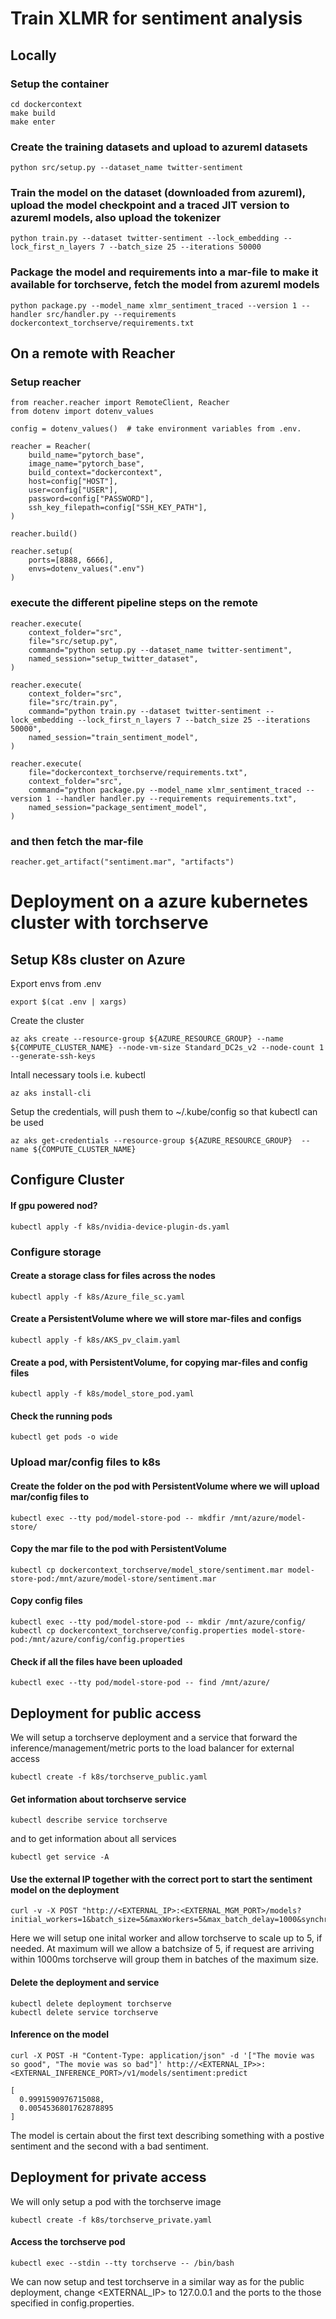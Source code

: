 # Train XLMR for sentiment analysis

## Locally 

### Setup the container 

```
cd dockercontext
make build 
make enter
```

### Create the training datasets and upload to azureml datasets
```
python src/setup.py --dataset_name twitter-sentiment
```

### Train the model on the dataset (downloaded from azureml), upload the model checkpoint and a traced JIT version to azureml models, also upload the tokenizer
```
python train.py --dataset twitter-sentiment --lock_embedding --lock_first_n_layers 7 --batch_size 25 --iterations 50000
```

### Package the model and requirements into a mar-file to make it available for torchserve, fetch the model from azureml models
```
python package.py --model_name xlmr_sentiment_traced --version 1 --handler src/handler.py --requirements dockercontext_torchserve/requirements.txt
```

## On a remote with Reacher

### Setup reacher

```
from reacher.reacher import RemoteClient, Reacher
from dotenv import dotenv_values

config = dotenv_values()  # take environment variables from .env.

reacher = Reacher(
    build_name="pytorch_base",
    image_name="pytorch_base",
    build_context="dockercontext",
    host=config["HOST"],
    user=config["USER"],
    password=config["PASSWORD"],
    ssh_key_filepath=config["SSH_KEY_PATH"],
)

reacher.build()

reacher.setup(
    ports=[8888, 6666],
    envs=dotenv_values(".env") 
)
```

### execute the different pipeline steps on the remote

```
reacher.execute(
    context_folder="src",
    file="src/setup.py",
    command="python setup.py --dataset_name twitter-sentiment",
    named_session="setup_twitter_dataset",
)

reacher.execute(
    context_folder="src",
    file="src/train.py",
    command="python train.py --dataset twitter-sentiment --lock_embedding --lock_first_n_layers 7 --batch_size 25 --iterations 50000",
    named_session="train_sentiment_model",
)

reacher.execute(
    file="dockercontext_torchserve/requirements.txt",
    context_folder="src",
    command="python package.py --model_name xlmr_sentiment_traced --version 1 --handler handler.py --requirements requirements.txt",
    named_session="package_sentiment_model",
)
```

### and then fetch the mar-file 

```
reacher.get_artifact("sentiment.mar", "artifacts")
```

# Deployment on a azure kubernetes cluster with torchserve

## Setup K8s cluster on Azure 

Export envs from .env
```
export $(cat .env | xargs)
```

Create the cluster
```
az aks create --resource-group ${AZURE_RESOURCE_GROUP} --name ${COMPUTE_CLUSTER_NAME} --node-vm-size Standard_DC2s_v2 --node-count 1 --generate-ssh-keys
```

Intall necessary tools i.e. kubectl

```
az aks install-cli
```

Setup the credentials, will push them to ~/.kube/config so that kubectl can be used

```
az aks get-credentials --resource-group ${AZURE_RESOURCE_GROUP}  --name ${COMPUTE_CLUSTER_NAME}
```

## Configure Cluster

#### If gpu powered nod?
```
kubectl apply -f k8s/nvidia-device-plugin-ds.yaml
```

### Configure storage

#### Create a storage class for files across the nodes
```
kubectl apply -f k8s/Azure_file_sc.yaml
```

#### Create a PersistentVolume where we will store mar-files and configs 
```
kubectl apply -f k8s/AKS_pv_claim.yaml
```

#### Create a pod, with PersistentVolume, for copying mar-files and config files 
```
kubectl apply -f k8s/model_store_pod.yaml
```

#### Check the running pods
```
kubectl get pods -o wide
```

### Upload mar/config files to k8s

#### Create the folder on the pod with PersistentVolume where we will upload mar/config files to
```
kubectl exec --tty pod/model-store-pod -- mkdfir /mnt/azure/model-store/
```

#### Copy the mar file to the pod with PersistentVolume
```
kubectl cp dockercontext_torchserve/model_store/sentiment.mar model-store-pod:/mnt/azure/model-store/sentiment.mar
```

#### Copy config files
```
kubectl exec --tty pod/model-store-pod -- mkdir /mnt/azure/config/
kubectl cp dockercontext_torchserve/config.properties model-store-pod:/mnt/azure/config/config.properties
```

#### Check if all the files have been uploaded 
```
kubectl exec --tty pod/model-store-pod -- find /mnt/azure/
```

## Deployment for public access

We will setup a torchserve deployment and a service that forward the inference/management/metric ports to the load balancer for external access
```
kubectl create -f k8s/torchserve_public.yaml
```

#### Get information about torchserve service

```
kubectl describe service torchserve
```

and to get information about all services

```
kubectl get service -A
```

#### Use the external IP together with the correct port to start the sentiment model on the deployment

```
curl -v -X POST "http://<EXTERNAL_IP>:<EXTERNAL_MGM_PORT>/models?initial_workers=1&batch_size=5&maxWorkers=5&max_batch_delay=1000&synchronous=true&url=sentiment.mar"
```

Here we will setup one inital worker and allow torchserve to scale up to 5, if needed. At maximum will we allow a batchsize of 5, if request are arriving within 1000ms torchserve will group them in batches of the maximum size.

#### Delete the deployment and service
```
kubectl delete deployment torchserve
kubectl delete service torchserve
```

#### Inference on the model

```
curl -X POST -H "Content-Type: application/json" -d '["The movie was so good", "The movie was so bad"]' http://<EXTERNAL_IP>>:<EXTERNAL_INFERENCE_PORT>/v1/models/sentiment:predict

[
  0.9991590976715088,
  0.0054536801762878895
]
```

The model is certain about the first text describing something with a postive sentiment and the second with a bad sentiment.

## Deployment for private access

We will only setup a pod with the torchserve image
```
kubectl create -f k8s/torchserve_private.yaml
```

#### Access the torchserve pod 
```
kubectl exec --stdin --tty torchserve -- /bin/bash
```

We can now setup and test torchserve in a similar way as for the public deployment, change <EXTERNAL_IP> to 127.0.0.1 and the ports to the those specified in config.properties.

